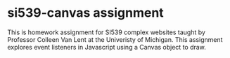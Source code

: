 # si539-canvas assignment 
This is homework assignment for SI539 complex websites taught by Professor Colleen Van Lent at the Univeristy of Michigan. This assignment explores event listeners in Javascript using a Canvas object to draw. 
